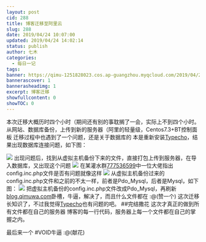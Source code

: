 ```yaml
---
layout: post
cid: 288
title: 博客迁移至阿里云
slug: 288
date: 2019/04/24 10:07:00
updated: 2019/04/24 14:02:14
status: publish
author: 七木
categories: 
  - 每日一记
tags: 
banner: https://qimu-1251828023.cos.ap-guangzhou.myqcloud.com/2019/04/24/1556084144.jpg
bannerascover: 1
bannerasheadimg: 1
excerpt: 博客迁移
showfullcontent: 0
showTOC: 0
---
```



本次迁移大概历时四个小时（期间还有别的事耽搁了一会，实际上不到四个小时。
从网站、数据库备份，上传到新的服务器（阿里的轻量级，Centos7.3+BT控制面板
迁移过程中也遇到了一个问题，还是关于数据库的
本是重新安装[Typecho][1]，结果出现数据库连接问题，如下图：

![][2]
出现问题后，找到从虚拟主机备份下来的文件，直接打包上传到服务器，在导入数据库，又出现这个问题
![][3]
在某灌水群[777536599][4]中一位大佬指出config.inc.php文件是否有问题就像这样
![][5]
从虚拟主机备份过来的config.inc.php文件和之前的不太一样，前者是Pdo_Mysql，后者是Mysql，如下图：
![][6]
把虚拟主机备份的config.inc.php文件改成Pdo_Mysql，再刷新[blog.qimuwa.com][7]卧槽，牛逼，解决了，而且什么文件都在 :@(赞一个) 
这次迁移长知识了，不过我觉得[Typecho][8]也有问题的吧。
##完结撒花
这次才真正的做到所有文件都在自己的服务器
博客的每一行代码，服务器上每一个文件都在自己的掌握之内。

最后来一个
#VOID牛逼 :@(献花) 


  [1]: http://typecho.org
  [2]: https://qimu-1251828023.cos.ap-guangzhou.myqcloud.com/2019/04/24/1556083576.png
  [3]: https://qimu-1251828023.cos.ap-guangzhou.myqcloud.com/2019/04/24/1556083679.png
  [4]: https://jq.qq.com/?_wv=1027&k=5vezunv
  [5]: https://qimu-1251828023.cos.ap-guangzhou.myqcloud.com/2019/04/24/1556083811.png
  [6]: https://qimu-1251828023.cos.ap-guangzhou.myqcloud.com/2019/04/24/1556083936.png
  [7]: http://blog.qimuwa.com
  [8]: http://typecho.org